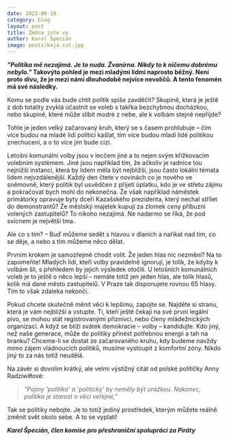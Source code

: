 ```yaml
---
date: 2022-06-10
category: blog
layout: post
title: Změna jste vy
author: Karel Špecián
image: posts/kaja_cut.jpg
---
```

***"Politika mě nezajímá. Je to nuda. Žvanírna. Nikdy to k ničemu dobrému nebylo."*
Takovýto pohled je mezi mladými lidmi naprosto běžný. Není proto divu, že je mezi námi dlouhodobě nejvíce nevoličů. A tento fenomén má své následky.**

Komu se podle vás bude chtít politik spíše zavděčit? Skupině, která je ještě z dob totality zvyklá účastnit se voleb s takřka bezchybnou docházkou, nebo skupině, které může slíbit modré z nebe, ale k volbám stejně nepřijde?

Tohle je jeden velký začarovaný kruh, který se s časem prohlubuje – čím více budou na mladé lidi politici kašlat, tím více budou mladí lidé politikou znechuceni, a o to více jim bude cizí.

Letošní komunální volby jsou v lecčem jiné a to nejen svým křížkovacím volebním systémem. Jiné jsou například tím, že ačkoliv je radnice tou nejnižší instancí, která by lidem měla být nejbližší, jsou často lokální témata lidem nejvzdálenější. Každý den čtete v novinách co je nového ve sněmovně, který politik byl usvědčen z přijetí úplatku, kdo je ve střetu zájmu a pokračovat bych mohl do nekonečna. Že však například náměstek primátorky opravuje byty dceři Kazašského prezidenta, který nechal střílet do demonstrantů? Že městský majetek kupují za zlomek ceny příbuzní volených zastupitelů? To nikoho nezajímá. Ne nadarmo se říká, že pod svícnem je největší tma.

Ale co s tím? – Buď můžeme sedět s hlavou v dlaních a naříkat nad tím, co se děje, a nebo s tím můžeme něco dělat. 

Prvním krokem je samozřejmě chodit volit. Že jeden hlas nic nezmění? Na to zapomeňte! Mladých lidí, kteří volby pravidelně ignorují, je tolik, že kdyby k volbám šli, s přehledem by jejich výsledek otočili. U letošních komunálních voleb je to ještě o něco lepší – nemáte totiž jen jeden hlas, ale tolik hlasů, kolik má dané město zastupitelů. V Praze tak disponujete rovnou 65 hlasy. Tím to však zdaleka nekončí.

Pokud chcete skutečně měnit věci k lepšímu, zapojte se. Najděte si stranu, která je vám nejbližší a vstupte. Ti, kteří ještě čekají na své první legální pivo, se mohou stát registrovanými příznivci, nebo členy mládežnických organizací. A když se blíží svátek demokracie – volby – kandidujte. Kdo jiný, než naše generace, může do politiky přinést potřebnou energii a tah na branku? Chceme-li se dostat ze začarovaného kruhu, kdy budeme navždy mimo zájem vládnoucích politiků, musíme vystoupit z komfortní zóny. Nikdo jiný to za nás totiž neudělá.

Na závěr si dovolím krátký, ale velmi výstižný citát od polské političky Anny Radziwiłłové: 
> *"Pojmy 'politika' a 'politický' by neměly být urážkou. Nakonec, politika je starost o věci veřejné,"*

Tak se politiky nebojte. Je to totiž jediný prostředek, kterým můžete reálně změnit svět okolo sebe. A to se vyplatí!

***Karel Špecián, člen komise pro přeshraniční spolupráci za Piráty***

